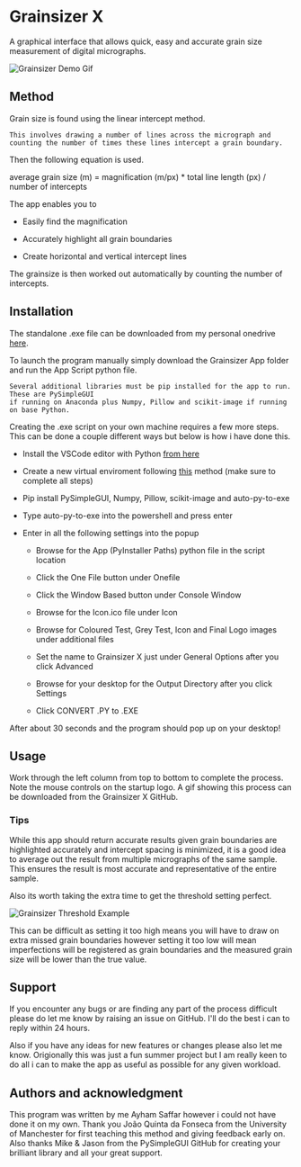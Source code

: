 # Grainsizer X #

A graphical interface that allows quick, easy and accurate grain size measurement of digital micrographs.

![Grainsizer Demo Gif](https://media.giphy.com/media/cLhovdZAttRcWz1nnz/giphy.gif)

## Method ##

Grain size is found using the linear intercept method.

    This involves drawing a number of lines across the micrograph and 
    counting the number of times these lines intercept a grain boundary.

Then the following equation is used.

average grain size (m) = magnification (m/px) * total line length (px) / number of intercepts  

The app enables you to

- Easily find the magnification

- Accurately highlight all grain boundaries

- Create horizontal and vertical intercept lines

The grainsize is then worked out automatically by counting the number of intercepts.

## Installation ##

The standalone .exe file can be downloaded from my personal onedrive [here](https://1drv.ms/u/s!AnQ8aqbFsILIge8pbSo0IAwAOHWXUw?e=6D9Gh0).

To launch the program manually simply download the Grainsizer App folder and run the App Script python file.

    Several additional libraries must be pip installed for the app to run. These are PySimpleGUI 
    if running on Anaconda plus Numpy, Pillow and scikit-image if running on base Python.

Creating the .exe script on your own machine requires a few more steps. This can be done a couple different ways but below is how i have done this.

- Install the VSCode editor with Python [from here](https://code.visualstudio.com/docs/python/python-tutorial)

- Create a new virtual enviroment following [this](https://stackoverflow.com/a/61092957/13688987) method (make sure to complete all steps)

- Pip install PySimpleGUI, Numpy, Pillow, scikit-image and auto-py-to-exe

- Type auto-py-to-exe into the powershell and press enter

- Enter in all the following settings into the popup
    
    - Browse for the App (PyInstaller Paths) python file in the script location

    - Click the One File button under Onefile

    - Click the Window Based button under Console Window

    - Browse for the Icon.ico file under Icon

    - Browse for Coloured Test, Grey Test, Icon and Final Logo images under additional files

    - Set the name to Grainsizer X just under General Options after you click Advanced

    - Browse for your desktop for the Output Directory after you click Settings

    - Click CONVERT .PY to .EXE

After about 30 seconds and the program should pop up on your desktop!

## Usage ##

Work through the left column from top to bottom to complete the process. Note the mouse controls on the startup logo. A gif showing this process can be downloaded from the Grainsizer X GitHub.

### Tips

While this app should return accurate results given grain boundaries are highlighted accurately and intercept spacing is minimized, it is a good idea to average out the result from multiple micrographs of the same sample. This ensures the result is most accurate and representative of the entire sample.

Also its worth taking the extra time to get the threshold setting perfect.

![Grainsizer Threshold Example](https://media.giphy.com/media/1ouSGxPt7wI5FlmkE7/giphy.gif)

This can be difficult as setting it too high means you will have to draw on extra missed grain boundaries however setting it too low will mean imperfections will be registered as grain boundaries and the measured grain size will be lower than the true value.

## Support ##

If you encounter any bugs or are finding any part of the process difficult please do let me know by raising an issue on GitHub. I'll do the best i can to reply within 24 hours.

Also if you have any ideas for new features or changes please also let me know. Origionally this was just a fun summer project but I am really keen to do all i can to make the app as useful as possible for any given workload.

## Authors and acknowledgment ##

This program was written by me Ayham Saffar however i could not have done it on my own. Thank you João Quinta da Fonseca from the University of Manchester for first teaching this method and giving feedback early on. Also thanks Mike & Jason from the PySimpleGUI GitHub for creating your brilliant library and all your great support.
